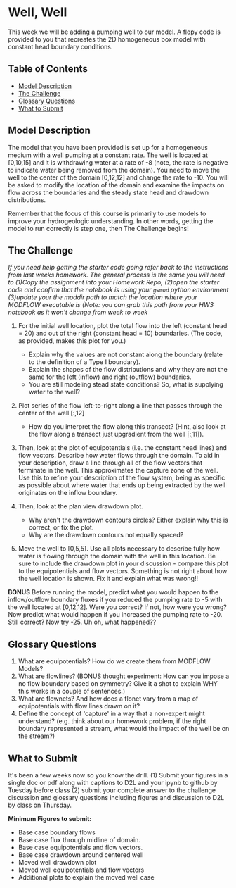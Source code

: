 # Well, Well <!-- omit in toc -->

This week we will be adding a pumping well to our model. A flopy code is provided to you that recreates the 2D homogeneous box model with constant head boundary conditions.  

## Table of Contents <!-- omit in toc -->
- [Model Description](#model-description)
- [The Challenge](#the-challenge)
- [Glossary Questions](#glossary-questions)
- [What to Submit](#what-to-submit)

## Model Description
​The model that you have been provided is set up for a homogeneous medium with a well pumping at a constant rate.  The well is located at [0,10,15] and it is withdrawing water at a rate of -8 (note, the rate is negative to indicate water being removed from the domain).  You need to move the well to the center of the domain [0,12,12] and change the rate to -10.  You will be asked to modify the location of the domain and examine the impacts on flow across the boundaries and the steady state head and drawdown distributions. 

Remember that the focus of this course is primarily to use models to improve your hydrogeologic understanding.  In other words, getting the model to run correctly is step one, then The Challenge begins!

## The Challenge
*If you need help getting the starter code going refer back to the instructions from last weeks homework. The general process is the same you will need to (1)Copy the assignment into your Homework Repo, (2)open the starter code and confirm that the notebook is using your `gwmod` python environment (3)update your the moddir path to match the location where your MODFLOW executable is (Note: you can grab this path from your HW3 notebook as it won't change from week to week*

1. For the initial well location, plot the total flow into the left (constant head = 20) and out of the right (constant head = 10) boundaries.  (The code, as provided, makes this plot for you.)  
   - Explain why the values are not constant along the boundary (relate to the definition of a Type I boundary).  
   - Explain the shapes of the flow distributions and why they are not the same for the left (inflow) and right (outflow) boundaries.
   -  You are still modeling stead state conditions?  So, what is supplying water to the well?

2. Plot series of the flow left-to-right along a line that passes through the center of the well [:,12]
   - How do you interpret the flow along this transect?  (Hint, also look at the flow along a transect just upgradient from the well [:,11]).

3. Then, look at the plot of equipotentials (i.e. the constant head lines) and flow vectors.  Describe how water flows through the domain.  To aid in your description, draw a line through all of the flow vectors that terminate in the well.  This approximates the capture zone of the well. Use this to refine your description of the flow system, being as specific as possible about where water that ends up being extracted by the well originates on the inflow boundary.  

4. Then, look at the plan view drawdown plot. 
   -  Why aren't the drawdown contours circles?  Either explain why this is correct, or fix the plot. 
   -  Why are the drawdown contours not equally spaced?    

5. Move the well to [0,5,5].  Use all plots necessary to describe fully how water is flowing through the domain with the well in this location.  Be sure to include the drawdown plot in your discussion - compare this plot to the equipotentials and flow vectors.  Something is not right about how the well location is shown.  Fix it and explain what was wrong!!

**BONUS** 
Before running the model, predict what you would happen to the inflow/outflow boundary fluxes if you reduced the pumping rate to -5 with the well located at [0,12,12].  Were you correct?  If not, how were you wrong? Now predict what would happen if you increased the pumping rate to -20.  Still correct?  Now try -25.  Uh oh, what happened?? 

## Glossary Questions
1. What are equipotentials? How do we create them from MODFLOW Models? 
2. What are flowlines?  (BONUS thought experiment: How can you impose a no flow boundary based on symmetry?  Give it a shot to explain WHY this works in a couple of sentences.)
3. What are flownets? And how does a flonet vary from a map of equipotentials with flow lines drawn on it? 
4. Define the concept of 'capture' in a way that a non-expert might understand? (e.g. think about our homework problem, if the right boundary represented a stream, what would the impact of the well be on the stream?)

## What to Submit 
It's been a few weeks now so you know the drill. (1) Submit your figures in a single doc or pdf along with captions to D2L and your ipynb to github by Tuesday before class (2) submit your complete answer to the challenge discussion and glossary questions including figures and discussion to D2L by class on Thursday. 

**Minimum Figures to submit:** 
- Base case boundary flows 
- Base case flux through midline of domain.
- Base case equipotentials and flow vectors.
- Base case drawdown around centered well 
- Moved well drawdown plot
- Moved well equipotentials and flow vectors
- Additional plots to explain the moved well case

